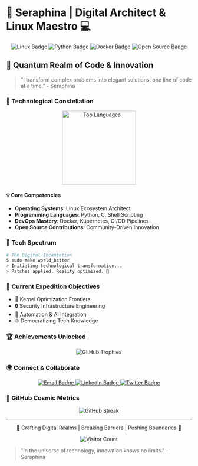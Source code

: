 # 🌟 Seraphina | Digital Architect & Linux Maestro 💻

<div align="center">
  <img src="https://img.shields.io/badge/Linux-FCC624?style=for-the-badge&logo=linux&logoColor=black" alt="Linux Badge"/>
  <img src="https://img.shields.io/badge/Python-3776AB?style=for-the-badge&logo=python&logoColor=white" alt="Python Badge"/>
  <img src="https://img.shields.io/badge/Docker-2CA5E0?style=for-the-badge&logo=docker&logoColor=white" alt="Docker Badge"/>
  <img src="https://img.shields.io/badge/Open%20Source-black?style=for-the-badge&logo=opensourceinitiative&logoColor=white" alt="Open Source Badge"/>
</div>

## 🔮 Quantum Realm of Code & Innovation

> "I transform complex problems into elegant solutions, one line of code at a time." - Seraphina

### 🚀 Technological Constellation

<div align="center">
  <img height="200" src="https://github-readme-stats.vercel.app/api/top-langs/?username=yourusername&layout=compact&theme=vision-friendly-dark" alt="Top Languages"/>
</div>

#### 💡 Core Competencies
- **Operating Systems**: Linux Ecosystem Architect
- **Programming Languages**: Python, C, Shell Scripting
- **DevOps Mastery**: Docker, Kubernetes, CI/CD Pipelines
- **Open Source Contributions**: Community-Driven Innovation

### 🌈 Tech Spectrum

```bash
# The Digital Incantation
$ sudo make world_better
> Initiating technological transformation...
> Patches applied. Reality optimized. 🚀
```

### 🔬 Current Expedition Objectives

- 🐧 Kernel Optimization Frontiers
- 🔒 Security Infrastructure Engineering
- 🤖 Automation & AI Integration
- 🌐 Democratizing Tech Knowledge

### 🏆 Achievements Unlocked

<div align="center">
  <img src="https://github-profile-trophy.vercel.app/?username=yourusername&theme=radical&column=4&margin-w=15&margin-h=15" alt="GitHub Trophies"/>
</div>

### 🌍 Connect & Collaborate

<div align="center">
  <a href="mailto:your.email@linux.com">
    <img src="https://img.shields.io/badge/Email-D14836?style=for-the-badge&logo=gmail&logoColor=white" alt="Email Badge"/>
  </a>
  <a href="https://linkedin.com/in/yourusername">
    <img src="https://img.shields.io/badge/LinkedIn-0077B5?style=for-the-badge&logo=linkedin&logoColor=white" alt="LinkedIn Badge"/>
  </a>
  <a href="https://twitter.com/yourusername">
    <img src="https://img.shields.io/badge/Twitter-1DA1F2?style=for-the-badge&logo=twitter&logoColor=white" alt="Twitter Badge"/>
  </a>
</div>

### 💫 GitHub Cosmic Metrics

<div align="center">
  <img src="https://github-readme-streak-stats.herokuapp.com/?user=yourusername&theme=dark" alt="GitHub Streak"/>
</div>

---

<div align="center">
  🌟 Crafting Digital Realms | Breaking Barriers | Pushing Boundaries 🌟
  
  ![Visitor Count](https://profile-counter.glitch.me/yourusername/count.svg)
</div>

> "In the universe of technology, innovation knows no limits." - Seraphina
